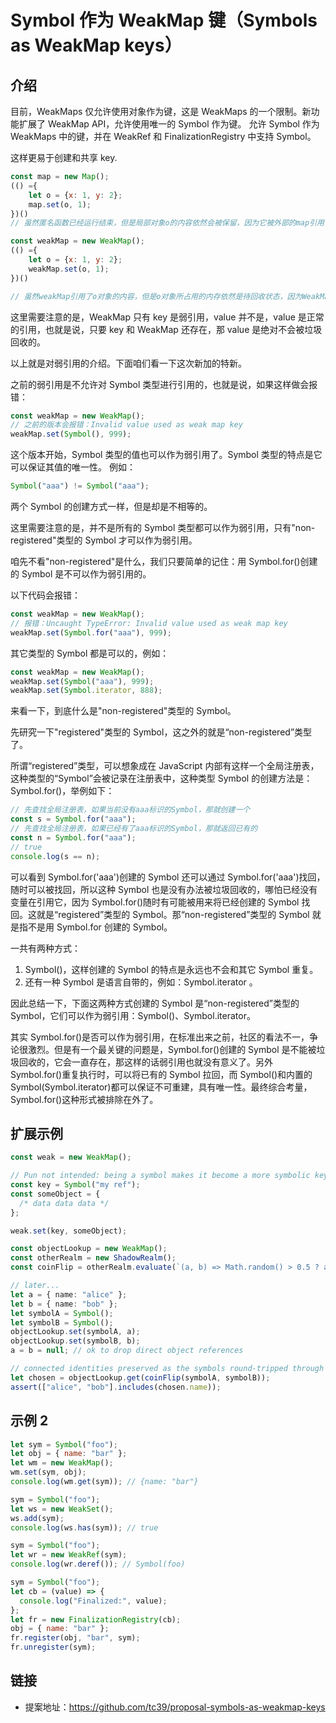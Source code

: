 # Symbol 作为 WeakMap 键（Symbols as WeakMap keys）

## 介绍

目前，WeakMaps 仅允许使用对象作为键，这是 WeakMaps 的一个限制。新功能扩展了 WeakMap API，允许使用唯一的 Symbol 作为键。
允许 Symbol 作为 WeakMaps 中的键，并在 WeakRef 和 FinalizationRegistry 中支持 Symbol。

这样更易于创建和共享 key.

```js
const map = new Map();
(() ={
    let o = {x: 1, y: 2};
    map.set(o, 1);
})()
// 虽然匿名函数已经运行结束，但是局部对象o的内容依然会被保留，因为它被外部的map引用
```

```js
const weakMap = new WeakMap();
(() ={
    let o = {x: 1, y: 2};
    weakMap.set(o, 1);
})()

// 虽然weakMap引用了o对象的内容，但是o对象所占用的内存依然是待回收状态，因为WeakMap的key是弱引用
```

这里需要注意的是，WeakMap 只有 key 是弱引用，value 并不是，value 是正常的引用，也就是说，只要 key 和 WeakMap 还存在，那 value 是绝对不会被垃圾回收的。

以上就是对弱引用的介绍。下面咱们看一下这次新加的特新。

之前的弱引用是不允许对 Symbol 类型进行引用的，也就是说，如果这样做会报错：

```js
const weakMap = new WeakMap();
// 之前的版本会报错：Invalid value used as weak map key
weakMap.set(Symbol(), 999);
```

这个版本开始，Symbol 类型的值也可以作为弱引用了。Symbol 类型的特点是它可以保证其值的唯一性。 例如：

```js
Symbol("aaa") != Symbol("aaa");
```

两个 Symbol 的创建方式一样，但是却是不相等的。

这里需要注意的是，并不是所有的 Symbol 类型都可以作为弱引用，只有"non-registered"类型的 Symbol 才可以作为弱引用。

咱先不看"non-registered"是什么，我们只要简单的记住：用 Symbol.for()创建的 Symbol 是不可以作为弱引用的。

以下代码会报错：

```js
const weakMap = new WeakMap();
// 报错：Uncaught TypeError: Invalid value used as weak map key
weakMap.set(Symbol.for("aaa"), 999);
```

其它类型的 Symbol 都是可以的，例如：

```js
const weakMap = new WeakMap();
weakMap.set(Symbol("aaa"), 999);
weakMap.set(Symbol.iterator, 888);
```

来看一下，到底什么是"non-registered"类型的 Symbol。

先研究一下"registered"类型的 Symbol，这之外的就是“non-registered”类型了。

所谓“registered”类型，可以想象成在 JavaScript 内部有这样一个全局注册表，这种类型的“Symbol”会被记录在注册表中，这种类型 Symbol 的创建方法是：Symbol.for()，举例如下：

```js
// 先查找全局注册表，如果当前没有aaa标识的Symbol，那就创建一个
const s = Symbol.for("aaa");
// 先查找全局注册表，如果已经有了aaa标识的Symbol，那就返回已有的
const n = Symbol.for("aaa");
// true
console.log(s == n);
```

可以看到 Symbol.for('aaa')创建的 Symbol 还可以通过 Symbol.for('aaa')找回，随时可以被找回，所以这种 Symbol 也是没有办法被垃圾回收的，哪怕已经没有变量在引用它，因为 Symbol.for()随时有可能被用来将已经创建的 Symbol 找回。这就是“registered”类型的 Symbol。那“non-registered”类型的 Symbol 就是指不是用 Symbol.for 创建的 Symbol。

一共有两种方式：

1. Symbol()，这样创建的 Symbol 的特点是永远也不会和其它 Symbol 重复。
2. 还有一种 Symbol 是语言自带的，例如：Symbol.iterator 。

因此总结一下，下面这两种方式创建的 Symbol 是“non-registered”类型的 Symbol，它们可以作为弱引用：Symbol()、Symbol.iterator。

其实 Symbol.for()是否可以作为弱引用，在标准出来之前，社区的看法不一，争论很激烈。但是有一个最关键的问题是，Symbol.for()创建的 Symbol 是不能被垃圾回收的，它会一直存在，那这样的话弱引用也就没有意义了。另外 Symbol.for()重复执行时，可以将已有的 Symbol 拉回，而 Symbol()和内置的 Symbol(Symbol.iterator)都可以保证不可重建，具有唯一性。最终综合考量，Symbol.for()这种形式被排除在外了。

## 扩展示例

```ts
const weak = new WeakMap();

// Pun not intended: being a symbol makes it become a more symbolic key
const key = Symbol("my ref");
const someObject = {
  /* data data data */
};

weak.set(key, someObject);
```

```ts
const objectLookup = new WeakMap();
const otherRealm = new ShadowRealm();
const coinFlip = otherRealm.evaluate(`(a, b) => Math.random() > 0.5 ? a : b;`);

// later...
let a = { name: "alice" };
let b = { name: "bob" };
let symbolA = Symbol();
let symbolB = Symbol();
objectLookup.set(symbolA, a);
objectLookup.set(symbolB, b);
a = b = null; // ok to drop direct object references

// connected identities preserved as the symbols round-tripped through the other realm
let chosen = objectLookup.get(coinFlip(symbolA, symbolB));
assert(["alice", "bob"].includes(chosen.name));
```

## 示例 2

```js
let sym = Symbol("foo");
let obj = { name: "bar" };
let wm = new WeakMap();
wm.set(sym, obj);
console.log(wm.get(sym)); // {name: "bar"}
```

```js
sym = Symbol("foo");
let ws = new WeakSet();
ws.add(sym);
console.log(ws.has(sym)); // true
```

```js
sym = Symbol("foo");
let wr = new WeakRef(sym);
console.log(wr.deref()); // Symbol(foo)
```

```js
sym = Symbol("foo");
let cb = (value) => {
  console.log("Finalized:", value);
};
let fr = new FinalizationRegistry(cb);
obj = { name: "bar" };
fr.register(obj, "bar", sym);
fr.unregister(sym);
```

## 链接

- 提案地址：https://github.com/tc39/proposal-symbols-as-weakmap-keys

